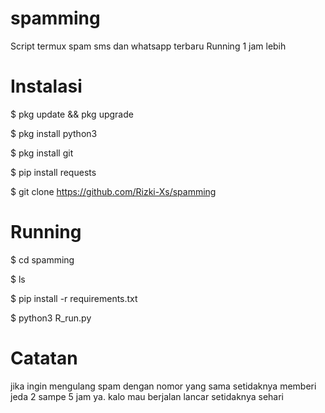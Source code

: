 # spamming
Script termux spam sms dan whatsapp terbaru 
Running 1 jam lebih
# Instalasi
$ pkg update && pkg upgrade

$ pkg install python3

$ pkg install git

$ pip install requests

$ git clone https://github.com/Rizki-Xs/spamming
# Running
$ cd spamming

$ ls

$ pip install -r requirements.txt

$ python3 R_run.py

# Catatan
jika ingin mengulang spam dengan nomor yang sama
setidaknya memberi jeda 2 sampe 5 jam ya.
kalo mau berjalan lancar setidaknya sehari

